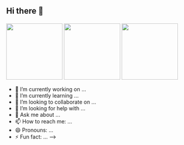 ## Hi there 👋 <p align="right">
  <img src="gif1.gif" width="150">
  <img src="gif2.gif" width="150">
  <img src="gif3.gif" width="150">
</p>

- 🔭 I’m currently working on ...
- 🌱 I’m currently learning ...
- 👯 I’m looking to collaborate on ...
- 🤔 I’m looking for help with ...
- 💬 Ask me about ...
- 📫 How to reach me: ...
- 😄 Pronouns: ...
- ⚡ Fun fact: ...
-->
